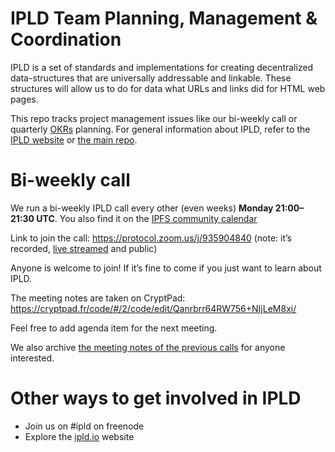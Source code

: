 # IPLD Team Planning, Management & Coordination

IPLD is a set of standards and implementations for creating decentralized data-structures that are universally addressable and linkable. These structures will allow us to do for data what URLs and links did for HTML web pages.

This repo tracks project management issues like our bi-weekly call or quarterly [OKRs](okr) planning. For general information about IPLD, refer to the [IPLD website](https://ipld.io.io/) or [the main repo](https://github.com/ipld/ipld).

# Bi-weekly call

We run a bi-weekly IPLD call every other (even weeks) **Monday 21:00–21:30 UTC**. You also find it on the [IPFS community calendar](https://calendar.google.com/calendar/embed?src=ipfs.io_eal36ugu5e75s207gfjcu0ae84@group.calendar.google.com&ctz=UTC)

Link to join the call: https://protocol.zoom.us/j/935904840 (note: it’s recorded, [live streamed](https://www.youtube.com/c/IPFS-dweb/live) and public)

Anyone is welcome to join! If it’s fine to come if you just want to learn about IPLD.

The meeting notes are taken on CryptPad: https://cryptpad.fr/code/#/2/code/edit/Qanrbrr64RW756+NIjLeM8xi/

Feel free to add agenda item for the next meeting.

We also archive [the meeting notes of the previous calls](https://github.com/ipld/team-mgmt/tree/master/meeting-notes) for anyone interested.

# Other ways to get involved in IPLD

* Join us on #ipld on freenode
* Explore the [ipld.io](https://ipld.io/) website

